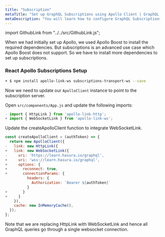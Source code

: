 ```yaml
---
title: "Subscription"
metaTitle: "Set up GraphQL Subscriptions using Apollo Client | GraphQL React Apollo Hooks Tutorial"
metaDescription: "You will learn how to configure GraphQL Subscriptions using React Apollo Client by installing dependencies like apollo-link-ws, subscriptions-transport-ws. This will also have authorization token setup"
---
```


import GithubLink from "../../src/GithubLink.js";

When we had initially set up Apollo, we used Apollo Boost to install the required dependencies. But subscriptions is an advanced use case which Apollo Boost does not support. So we have to install more dependencies to set up subscriptions.

### React Apollo Subscriptions Setup

```bash
+ $ npm install apollo-link-ws subscriptions-transport-ws --save
```

Now we need to update our `ApolloClient` instance to point to the subscription server.

Open `src/components/App.js` and update the following imports:

<GithubLink link="https://github.com/hasura/learn-graphql/blob/master/tutorials/frontend/react-apollo-hooks/app-final/src/components/App.js" text="src/components/App.js" />

```javascript
- import { HttpLink } from 'apollo-link-http';
+ import { WebSocketLink } from 'apollo-link-ws';
```

Update the createApolloClient function to integrate WebSocketLink.

```javascript
const createApolloClient = (authToken) => {
  return new ApolloClient({
-   link: new HttpLink({
+   link: new WebSocketLink({
-     uri: 'https://learn.hasura.io/graphql',
+     uri: 'wss://learn.hasura.io/graphql',
+     options: {
+       reconnect: true,
+       connectionParams: {
          headers: {
            Authorization: `Bearer ${authToken}`
          }
+       }
+     }
    }),
    cache: new InMemoryCache(),
  });
};
```

Note that we are replacing HttpLink with WebSocketLink and hence all GraphQL queries go through a single websocket connection.
